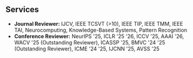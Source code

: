## Services
- **Journal Reviewer:** IJCV, IEEE TCSVT (>10), IEEE TIP, IEEE TMM, IEEE TAI, Neurocomputing, Knowledge-Based Systems, Pattern Recognition
- **Conference Reviewer:** NeurIPS '25, ICLR '25 '26, ICCV '25, AAAI '26, WACV '25 (Outstanding Reviewer), ICASSP '25, BMVC '24 '25 (Outstanding Reviewer), ICME '24 '25, IJCNN '25, AVSS '25

